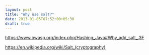 ```yaml
---
layout: post
title: "Why use salt?"
date: 2013-01-05T07:52:00+05:30
draft: true
---
```


https://www.owasp.org/index.php/Hashing_Java#Why_add_salt_.3F

https://en.wikipedia.org/wiki/Salt_(cryptography)
